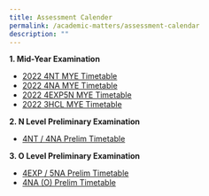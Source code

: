 ```yaml
---
title: Assessment Calender
permalink: /academic-matters/assessment-calendar
description: ""
---
```

**1. Mid-Year Examination**


* [2022 4NT MYE Timetable](/files/2022%204NT%20MYE%20Timetable_30%20Mar.pdf)  
*   [2022 4NA MYE Timetable](/files/2022%204NA%20MYE%20Timetable_30%20Mar.pdf)
*   [2022 4EXP5N MYE Timetable](/files/2022%204EXP5N%20MYE%20Timetable_30%20Mar.pdf)
*   [2022 3HCL MYE Timetable](/files/2022%203HCL%20MYE%20Timetable_30%20Mar.pdf)

**2. N Level Preliminary Examination**  

*  [4NT / 4NA Prelim Timetable ](/files/2022%20N-Level%20Prelim_Timetable_Updated15Jul.pdf)

**3. O Level Preliminary Examination**  

* [4EXP / 5NA Prelim Timetable](/files/2022%20O%20Prelim_Timetable_4E5N_Final.pdf)
*   [4NA (O) Prelim Timetable](/files/2022%20O%20Prelim_Timetable_4NO_Final.pdf)